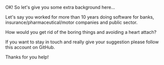 OK! So let's give you some extra background here...

Let's say you worked for more than 10 years doing software for banks, insurance/pharmaceutical/motor companies and public sector.

How would you get rid of the boring things and avoiding a heart attach?

If you want to stay in touch and really give your suggestion please follow this account on GitHub.

Thanks for you help!

